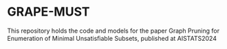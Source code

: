 # GRAPE-MUST
This repository holds the code and models for the paper Graph Pruning for Enumeration of Minimal Unsatisﬁable Subsets, published at AISTATS2024